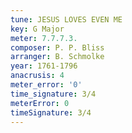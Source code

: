```yaml
---
tune: JESUS LOVES EVEN ME
key: G Major
meter: 7.7.7.3.
composer: P. P. Bliss
arranger: B. Schmolke
year: 1761-1796
anacrusis: 4
meter_error: '0'
time_signature: 3/4
meterError: 0
timeSignature: 3/4
---
```

